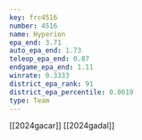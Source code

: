 ```yaml
---
key: frc4516
number: 4516
name: Hyperion
epa_end: 3.71
auto_epa_end: 1.73
teleop_epa_end: 0.87
endgame_epa_end: 1.11
winrate: 0.3333
district_epa_rank: 91
district_epa_percentile: 0.0619
type: Team
---
```

[[2024gacar]]
[[2024gadal]]
